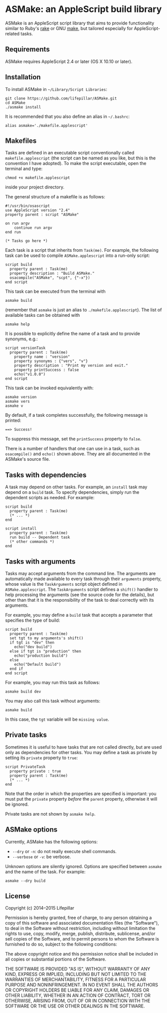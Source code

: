 # ASMake: an AppleScript build library

ASMake is an AppleScript script library that aims to provide functionality
similar to Ruby's [rake](http://rake.rubyforge.org)
or GNU [make](https://www.gnu.org/software/make/manual/make.html), but tailored
especially for AppleScript-related tasks.

## Requirements

ASMake requires AppleScript 2.4 or later (OS X 10.10 or later).

## Installation

To install ASMake in `~/Library/Script Libraries`:

    git clone https://github.com/lifepillar/ASMake.git
    cd ASMake
    ./asmake install

It is recommended that you also define an alias in `~/.bashrc`:

    alias asmake='./makefile.applescript'


## Makefiles

Tasks are defined in an executable script conventionally called `makefile.applescript`
(the script can be named as you like, but this is the convention I have adopted).
To make the script executable, open the terminal and type:

    chmod +x makefile.applescript

inside your project directory.

The general structure of a makefile is as follows:

    #!/usr/bin/osascript
    use AppleScript version "2.4"
    property parent : script "ASMake"

    on run argv
	    continue run argv
    end run

    (* Tasks go here *)

Each task is a script that inherits from `Task(me)`. For example, the following
task can be used to compile `ASMake.applescript` into a run-only script:

    script build
      property parent : Task(me)
      property description : "Build ASMake."
      osacompile("ASMake", "scpt", {"-x"})
    end script

This task can be executed from the terminal with

    asmake build

(remember that `asmake` is just an alias to `./makefile.applescript`).
The list of available tasks can be obtained with

    asmake help

It is possible to explicitly define the name of a task and to provide synonyms,
e.g.:

    script versionTask
      property parent : Task(me)
	    property name : "version"
	    property synonyms : {"vers", "v"}
	    property description : "Print my version and exit."
	    property printSuccess : false
	    echo("v1.0.0")
    end script

This task can be invoked equivalently with:

    asmake version
    asmake vers
    asmake v

By default, if a task completes successfully, the following message is printed:

    ==> Success!

To suppress this message, set the `printSuccess` property to `false`.

There is a number of handlers that one can use in a task, such as `osacompile()`
and `echo()` shown above. They are all documented in the ASMake's source file.


## Tasks with dependencies

A task may depend on other tasks. For example, an `install` task may depend on a
`build` task. To specify dependencies, simply run the dependent scripts as needed.
For example:

    script build
      property parent : Task(me)
      (* ... *)
    end

    script install
      property parent : Task(me)
      run build -- Dependent task
      (* other commands *)
    end


## Tasks with arguments

Tasks may accept arguments from the command line. The arguments are automatically
made available to every task through their `arguments` property, whose value is the `TaskArguments`
script object defined in `ASMake.applescript`. The `TaskArguments` script defines a
`shift()` handler to help processing the arguments (see the source code for the details),
but other than that it is the responsibility of the task to deal correctly with its arguments.

For example, you may define a `build` task that accepts a parameter that
specifies the type of build:

    script build
      property parent : Task(me)
      set tgt to my arguments's shift()
      if tgt is "dev" then
        echo("dev build")
      else if tgt is "production" then
        echo("production build")
      else
        echo("Default build")
      end if
    end script

For example, you may run this task as follows:

    asmake build dev

You may also call this task without arguments:

    asmake build

In this case, the `tgt` variable will be `missing value`.


## Private tasks

Sometimes it is useful to have tasks that are not called directly, but are used
only as dependencies for other tasks. You may define a task as private by setting
its `private` property to `true`:

    script PrivateTask
      property private : true
      property parent : Task(me)
      (* ... *)
    end

Note that the order in which the properties are specified is important: you must
put the `private` property _before_ the `parent` property, otherwise it will be
ignored.

Private tasks are not shown by `asmake help`.


## ASMake options

Currently, ASMake has the following options:

- `--dry` or `-n`: do not really execute shell commands.
- `--verbose` or `-v`: be verbose.

Unknown options are silently ignored.
Options are specified between `asmake` and the name of the task. For example:

    asmake --dry build


## License

Copyright (c) 2014–2015 Lifepillar

Permission is hereby granted, free of charge, to any person obtaining a copy
of this software and associated documentation files (the "Software"), to deal
in the Software without restriction, including without limitation the rights
to use, copy, modify, merge, publish, distribute, sublicense, and/or sell
copies of the Software, and to permit persons to whom the Software is
furnished to do so, subject to the following conditions:

The above copyright notice and this permission notice shall be included in
all copies or substantial portions of the Software.

THE SOFTWARE IS PROVIDED "AS IS", WITHOUT WARRANTY OF ANY KIND, EXPRESS OR
IMPLIED, INCLUDING BUT NOT LIMITED TO THE WARRANTIES OF MERCHANTABILITY,
FITNESS FOR A PARTICULAR PURPOSE AND NONINFRINGEMENT. IN NO EVENT SHALL THE
AUTHORS OR COPYRIGHT HOLDERS BE LIABLE FOR ANY CLAIM, DAMAGES OR OTHER
LIABILITY, WHETHER IN AN ACTION OF CONTRACT, TORT OR OTHERWISE, ARISING FROM,
OUT OF OR IN CONNECTION WITH THE SOFTWARE OR THE USE OR OTHER DEALINGS IN
THE SOFTWARE.
